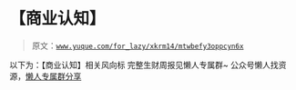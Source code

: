 # 【商业认知】

> 原文：[`www.yuque.com/for_lazy/xkrm14/mtwbefy3oppcyn6x`](https://www.yuque.com/for_lazy/xkrm14/mtwbefy3oppcyn6x)

<ne-p id="u9d814640" data-lake-id="u9d814640"><ne-text id="u2dfb1b67">以下为：【商业认知】相关风向标</ne-text></ne-p> <ne-p id="u1283394c" data-lake-id="u1283394c"><ne-text id="u0f687858">完整生财周报见懒人专属群~</ne-text></ne-p> <ne-p id="u61108eaa" data-lake-id="u61108eaa"><ne-text id="ufb8ba313">公众号懒人找资源，</ne-text>[<ne-text id="u1e24c21b">懒人专属群分享</ne-text>](https://lazybook.fun/#/blog/group)</ne-p>